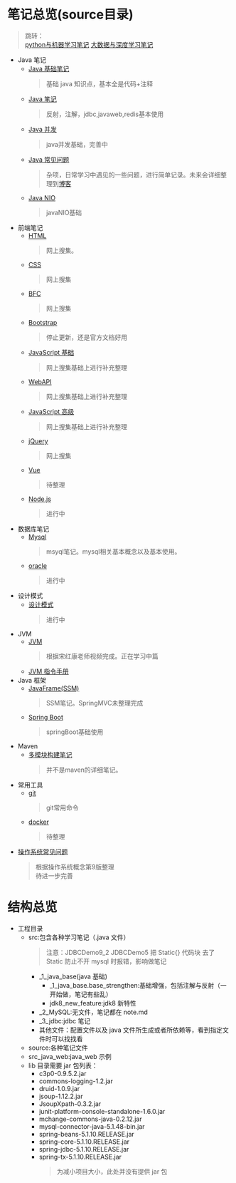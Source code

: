 # 笔记总览(source目录)

> 跳转：<br />
> [python与机器学习笔记](https://github.com/whitestarrain/python_learn)
> [大数据与深度学习笔记](https://github.com/whitestarrain/big_data) <br />

- Java 笔记
  - [Java 基础笔记](./source/OLD_JAVA_NOTE/oldnote.md)
    > 基础 java 知识点，基本全是代码+注释
  - [Java 笔记](./source/MAIN_NOTE/Note.md)
    > 反射，注解，jdbc,javaweb,redis基本使用
  - [Java 并发](./source/MAIN_NOTE/java并发.md)
    > java并发基础，完善中
  - [Java 常见问题](./source/MAIN_NOTE/java重点.md)
    > 杂项，日常学习中遇见的一些问题，进行简单记录。未来会详细整理到[博客](https://whitestarrain.github.io/blog/)
  - [Java NIO](./source/MAIN_NOTE/javaNIO.md)
    > javaNIO基础
- 前端笔记
  - [HTML](./source/HTML_NOTE/01-HTML.md)
    > 网上搜集。
  - [CSS](./source/CSS_NOTE/CSS.md)
    > 网上搜集
  - [BFC](./source/BFC_JD/BFC.md)
    > 网上搜集
  - [Bootstrap](./source/CSS_NOTE/Bootstrap.md)
    > 停止更新，还是官方文档好用
  - [JavaScript 基础](./source/JS_NOTE/00/01-JavaScript基础.md)
    > 网上搜集基础上进行补充整理
  - [WebAPI](./source/JS_NOTE/02/02-Web-API.md)
    > 网上搜集基础上进行补充整理
  - [JavaScript 高级](./source/JS_NOTE/03/03-JavaScript高级.md)
    > 网上搜集基础上进行补充整理
  - [jQuery](./source/JS_NOTE/04_jquery/jQuery.pdf)
    > 网上搜集
  - [Vue](#)
    > 待整理
  - [Node.js](./source/JS_NOTE/05_Node.js/Node.js.md)
    > 进行中
- 数据库笔记
  - [Mysql](./source/DATABASE/DATABASE.md)
    > msyql笔记。mysql相关基本概念以及基本使用。
  - [oracle](./source/DATABASE/oracle.md)
    > 进行中
- 设计模式
  - [设计模式](./source/DESIGN_PATTERNS/main.md)
    > 进行中
- JVM
  - [JVM](./source/MAIN_NOTE/JVM.md)
    > 根据宋红康老师视频完成。正在学习中篇
  - [JVM 指令手册](./source/MAIN_NOTE/JVM指令手册.md)
- Java 框架
  - [JavaFrame(SSM)](./source/MAIN_NOTE/JavaFrame(SSM).md)
    > SSM笔记。SpringMVC未整理完成
  - [Spring Boot](./source/MAIN_NOTE/SpringBoot基础.md)
    > springBoot基础使用
- Maven
  - [多模块构建笔记](./source/MAIN_NOTE/Maven.md)
    > 并不是maven的详细笔记。
- 常用工具
  - [git](./source/MAIN_NOTE/git.md)
    > git常用命令
  - [docker](#)
    > 待整理
- [操作系统常见问题](./source/OS/os.md)
  > 根据操作系统概念第9版整理<br />
  > 待进一步完善

# 结构总览

- 工程目录
  - src:包含各种学习笔记（.java 文件）
    > 注意：JDBCDemo9_2 JDBCDemo5 把 Static{} 代码块 去了 Static 防止不开 mysql 时报错，影响做笔记
    - \_1_java_base(java 基础)
      - \_1_java_base.base_strengthen:基础增强，包括注解与反射（一开始做，笔记有些乱）
      - jdk8_new_feature:jdk8 新特性
    - \_2_MySQL:无文件，笔记都在 note.md
    - \_3_jdbc:jdbc 笔记
    - 其他文件：配置文件以及 java 文件所生成或者所依赖等，看到指定文件时可以找找看
  - source:各种笔记文件
  - src_java_web:java_web 示例
  - lib 目录需要 jar 包列表：
    - c3p0-0.9.5.2.jar
    - commons-logging-1.2.jar
    - druid-1.0.9.jar
    - jsoup-1.12.2.jar
    - JsoupXpath-0.3.2.jar
    - junit-platform-console-standalone-1.6.0.jar
    - mchange-commons-java-0.2.12.jar
    - mysql-connector-java-5.1.48-bin.jar
    - spring-beans-5.1.10.RELEASE.jar
    - spring-core-5.1.10.RELEASE.jar
    - spring-jdbc-5.1.10.RELEASE.jar
    - spring-tx-5.1.10.RELEASE.jar
      > 为减小项目大小，此处并没有提供 jar 包

